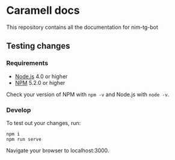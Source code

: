 # Caramell docs

This repository contains all the documentation for nim-tg-bot

## Testing changes

### Requirements
- [Node.js](http://nodejs.org) 4.0 or higher
- [NPM](https://www.npmjs.com) 5.2.0 or higher

Check your version of NPM with `npm -v` and Node.js with `node -v`.

### Develop

To test out your changes, run:

```
npm i
npm run serve
```

Navigate your browser to localhost:3000.


